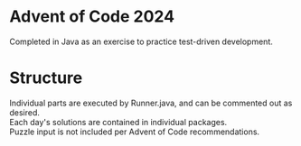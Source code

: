 # Advent of Code 2024

Completed in Java as an exercise to practice test-driven development.

# Structure

Individual parts are executed by Runner.java, and can be commented out as desired.  
Each day's solutions are contained in individual packages.  
Puzzle input is not included per Advent of Code recommendations.